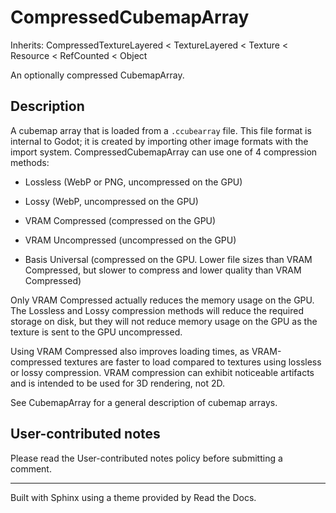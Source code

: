 # CompressedCubemapArray

Inherits: CompressedTextureLayered < TextureLayered < Texture < Resource <
RefCounted < Object

An optionally compressed CubemapArray.

## Description

A cubemap array that is loaded from a `.ccubearray` file. This file format is
internal to Godot; it is created by importing other image formats with the
import system. CompressedCubemapArray can use one of 4 compression methods:

  * Lossless (WebP or PNG, uncompressed on the GPU)

  * Lossy (WebP, uncompressed on the GPU)

  * VRAM Compressed (compressed on the GPU)

  * VRAM Uncompressed (uncompressed on the GPU)

  * Basis Universal (compressed on the GPU. Lower file sizes than VRAM Compressed, but slower to compress and lower quality than VRAM Compressed)

Only VRAM Compressed actually reduces the memory usage on the GPU. The
Lossless and Lossy compression methods will reduce the required storage on
disk, but they will not reduce memory usage on the GPU as the texture is sent
to the GPU uncompressed.

Using VRAM Compressed also improves loading times, as VRAM-compressed textures
are faster to load compared to textures using lossless or lossy compression.
VRAM compression can exhibit noticeable artifacts and is intended to be used
for 3D rendering, not 2D.

See CubemapArray for a general description of cubemap arrays.

## User-contributed notes

Please read the User-contributed notes policy before submitting a comment.

* * *

Built with Sphinx using a theme provided by Read the Docs.

